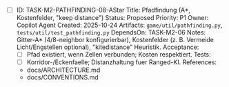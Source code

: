 - [ ] ID: TASK-M2-PATHFINDING-08-AStar
  Title: Pfadfindung (A*, Kostenfelder, "keep distance")
  Status: Proposed
  Priority: P1
  Owner: Copilot Agent
  Created: 2025-10-24
  Artifacts: `game/util/pathfinding.py`, `tests/util/test_pathfinding.py`
  DependsOn: TASK-M2-06
  Notes:
  Gitter-A* (4/8-neighbor konfigurierbar), Kostenfelder (z. B. Vermeide Licht/Engstellen optional), "kitedistance" Heuristik.
  Acceptance:
  - [ ] Pfad existiert, wenn Zellen verbunden; Kosten respektiert.
  Tests:
  - [ ] Korridor-/Eckenfaelle; Distanzhaltung fuer Ranged-KI.
  References:
  - docs/ARCHITECTURE.md
  - docs/CONVENTIONS.md
